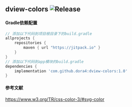 dview-colors
![Release](https://jitpack.io/v/dora4/dview-colors.svg)
--------------------------------

#### Gradle依赖配置

```groovy
// 添加以下代码到项目根目录下的build.gradle
allprojects {
    repositories {
        maven { url "https://jitpack.io" }
    }
}
// 添加以下代码到app模块的build.gradle
dependencies {
    implementation 'com.github.dora4:dview-colors:1.0'
}
```

#### 参考文献

https://www.w3.org/TR/css-color-3/#svg-color
